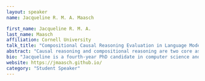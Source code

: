 ```yaml
---
layout: speaker
name: Jacqueline R. M. A. Maasch

first_name: Jacqueline R. M. A. 
last_name: Maasch
affiliation: Cornell University
talk_title: "Compositional Causal Reasoning Evaluation in Language Models"
abstract: "Causal reasoning and compositional reasoning are two core aspirations in generative AI. Measuring the extent of these behaviors requires principled evaluation methods. We explore a unified perspective that considers both behaviors simultaneously, termed compositional causal reasoning (CCR): the ability to infer how causal measures compose and, equivalently, how causal quantities propagate through graphs. We instantiate a framework for the systematic evaluation of CCR for the average treatment effect and the probability of necessity and sufficiency. As proof of concept, we demonstrate the design of CCR tasks for language models in the LLama, Phi, and GPT families. On a math word problem, our framework revealed a range of taxonomically distinct error patterns. Additionally, CCR errors increased with the complexity of causal paths for all models except o1."
bio: "Jacqueline is a fourth-year PhD candidate in computer science and NSF Graduate Research Fellow at Cornell Tech. Their research centers on AI reasoning and the theory, methods, and applications of causal graphical modeling. Their work is motivated by urgent societal problems, including drug discovery and fairness in healthcare."
website: https://jmaasch.github.io/
category: "Student Speaker"
---
```

